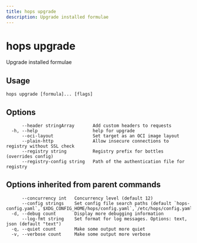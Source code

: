 ```yaml
---
title: hops upgrade
description: Upgrade installed formulae
---
```


<!--
This documentation is auto generated by a script.
Please do not edit this file directly.
-->

<!-- markdownlint-disable-next-line single-title -->
# hops upgrade

Upgrade installed formulae

## Usage

```plaintext
hops upgrade [formula]... [flags]
```

## Options

```plaintext
      --header stringArray       Add custom headers to requests
  -h, --help                     help for upgrade
      --oci-layout               Set target as an OCI image layout
      --plain-http               Allow insecure connections to registry without SSL check
      --registry string          Registry prefix for bottles (overrides config)
      --registry-config string   Path of the authentication file for registry
```

## Options inherited from parent commands

```plaintext
      --concurrency int   Concurrency level (default 12)
      --config strings    Set config file search paths (default `hops-config.yaml`,`$XDG_CONFIG_HOME/hops/config.yaml`,`/etc/hops/config.yaml`)
  -d, --debug count       Display more debugging information
      --log-fmt string    Set format for log messages. Options: text, json (default "text")
  -q, --quiet count       Make some output more quiet
  -v, --verbose count     Make some output more verbose
```
